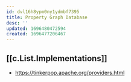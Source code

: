```yaml
---
id: dvl16h8ypm0ny1ydmbf7395
title: Property Graph Database
desc: ''
updated: 1696480472594
created: 1696477206467
---
```


## [[c.List.Implementations]]

- https://tinkerpop.apache.org/providers.html